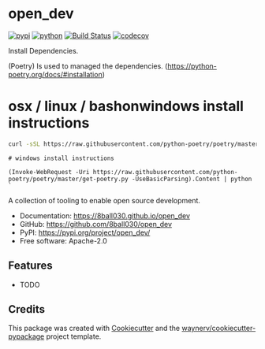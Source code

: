 # open_dev


[![pypi](https://img.shields.io/pypi/v/open_dev.svg)](https://pypi.org/project/open_dev/)
[![python](https://img.shields.io/pypi/pyversions/open_dev.svg)](https://pypi.org/project/open_dev/)
[![Build Status](https://github.com/8ball030/open_dev/actions/workflows/dev.yml/badge.svg)](https://github.com/8ball030/open_dev/actions/workflows/dev.yml)
[![codecov](https://codecov.io/gh/8ball030/open_dev/branch/main/graphs/badge.svg)](https://codecov.io/github/8ball030/open_dev)


Install Dependencies.

(Poetry) Is used to managed the dependencies. (https://python-poetry.org/docs/#installation)
# osx / linux / bashonwindows install instructions
```bash
curl -sSL https://raw.githubusercontent.com/python-poetry/poetry/master/get-poetry.py | python -
```
```
# windows install instructions
```
```
(Invoke-WebRequest -Uri https://raw.githubusercontent.com/python-poetry/poetry/master/get-poetry.py -UseBasicParsing).Content | python `
```


A collection of tooling to enable open source development.


* Documentation: <https://8ball030.github.io/open_dev>
* GitHub: <https://github.com/8ball030/open_dev>
* PyPI: <https://pypi.org/project/open_dev/>
* Free software: Apache-2.0


## Features

* TODO

## Credits

This package was created with [Cookiecutter](https://github.com/audreyr/cookiecutter) and the [waynerv/cookiecutter-pypackage](https://github.com/waynerv/cookiecutter-pypackage) project template.
